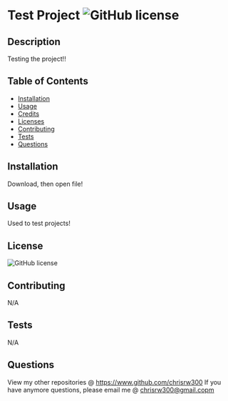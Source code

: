 
# Test Project ![GitHub license](https://img.shields.io/badge/license-MIT-blue.svg)
## Description
Testing the project!!
## Table of Contents
* [Installation](#installation)
* [Usage](#usage)
* [Credits](#credits)
* [Licenses](#license)
* [Contributing](#contributing)
* [Tests](#tests)
* [Questions](#questions)
## Installation
Download, then open file!
## Usage
Used to test projects!
## License
![GitHub license](https://img.shields.io/badge/license-MIT-blue.svg)
## Contributing
N/A
## Tests
N/A
## Questions
View my other repositories @ https://www.github.com/chrisrw300
If you have anymore questions, please email me @ chrisrw300@gmail.copm
    